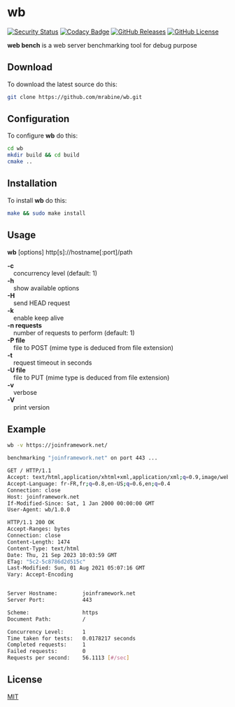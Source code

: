 # wb

[![Security Status](https://github.com/mrabine/wb/workflows/security/badge.svg)](https://github.com/mrabine/wb/security/code-scanning)
[![Codacy Badge](https://app.codacy.com/project/badge/Grade/96362326939a46bd8673b5b70f8654f7)](https://app.codacy.com/gh/mrabine/wb/dashboard?utm_source=gh&utm_medium=referral&utm_content=&utm_campaign=Badge_grade)
[![GitHub Releases](https://img.shields.io/github/release/mrabine/wb.svg)](https://github.com/mrabine/wb/releases/latest)
[![GitHub License](https://img.shields.io/badge/license-MIT-blue.svg)](https://github.com/mrabine/wb/blob/main/LICENSE)

**web bench** is a web server benchmarking tool for debug purpose

## Download

To download the latest source do this:
```bash
git clone https://github.com/mrabine/wb.git
```

## Configuration

To configure **wb** do this:
```bash
cd wb
mkdir build && cd build
cmake ..
```

## Installation

To install **wb** do this:
```bash
make && sudo make install
```

## Usage

**wb** \[options] http\[s]://hostname\[:port]/path

**-c**\
&emsp;concurrency level (default: 1)\
**-h**\
&emsp;show available options\
**-H**\
&emsp;send HEAD request\
**-k**\
&emsp;enable keep alive\
**-n requests**\
&emsp;number of requests to perform (default: 1)\
**-P file**\
&emsp;file to POST (mime type is deduced from file extension)\
**-t**\
&emsp;request timeout in seconds\
**-U file**\
&emsp;file to PUT (mime type is deduced from file extension)\
**-v**\
&emsp;verbose\
**-V**\
&emsp;print version

## Example

```bash
wb -v https://joinframework.net/

benchmarking "joinframework.net" on port 443 ...

GET / HTTP/1.1
Accept: text/html,application/xhtml+xml,application/xml;q=0.9,image/webp,*/*;q=0.8
Accept-Language: fr-FR,fr;q=0.8,en-US;q=0.6,en;q=0.4
Connection: close
Host: joinframework.net
If-Modified-Since: Sat, 1 Jan 2000 00:00:00 GMT
User-Agent: wb/1.0.0

HTTP/1.1 200 OK
Accept-Ranges: bytes
Connection: close
Content-Length: 1474
Content-Type: text/html
Date: Thu, 21 Sep 2023 10:03:59 GMT
ETag: "5c2-5c8786d2d515c"
Last-Modified: Sun, 01 Aug 2021 05:07:16 GMT
Vary: Accept-Encoding


Server Hostname:        joinframework.net
Server Port:            443

Scheme:                 https
Document Path:          /

Concurrency Level:      1
Time taken for tests:   0.0178217 seconds
Completed requests:     1
Failed requests:        0
Requests per second:    56.1113 [#/sec]
```

## License

[MIT](https://choosealicense.com/licenses/mit/)
